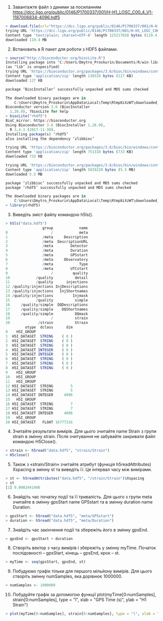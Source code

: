 1.	Завантажте файл з даними за посиланням https://dcc.ligo.org/public/0146/P1700337/001/H-H1_LOSC_C00_4_V1-1187006834-4096.hdf5 
```r
> download.file(url="https://dcc.ligo.org/public/0146/P1700337/001/H-H1_LOSC_C00_4_V1-1187006834-4096.hdf5", destfile = "data.hdf5", mode="wb")
trying URL 'https://dcc.ligo.org/public/0146/P1700337/001/H-H1_LOSC_C00_4_V1-1187006834-4096.hdf5'
Content type 'text/plain; charset=UTF-8' length 125217658 bytes (119.4 MB)
downloaded 119.4 MB
```
2.	Встановить в R пакет для роботи з HDF5 файлами.
```r
> source("http://bioconductor.org/biocLite.R")
Installing package into ‘C:/Users/Dmytro_Proskurin/Documents/R/win-library/3.4’
(as ‘lib’ is unspecified)
trying URL 'https://bioconductor.org/packages/3.6/bioc/bin/windows/contrib/3.4/BiocInstaller_1.28.0.zip'
Content type 'application/zip' length 130329 bytes (127 KB)
downloaded 127 KB

package ‘BiocInstaller’ successfully unpacked and MD5 sums checked

The downloaded binary packages are in
	C:\Users\Dmytro_Proskurin\AppData\Local\Temp\Rtmp8iXzWT\downloaded_packages
Bioconductor version 3.6 (BiocInstaller
  1.28.0), ?biocLite for help
> biocLite("rhdf5")
BioC_mirror: https://bioconductor.org
Using Bioconductor 3.6 (BiocInstaller 1.28.0),
  R 3.4.3 (2017-11-30).
Installing package(s) ‘rhdf5’
also installing the dependency ‘zlibbioc’

trying URL 'https://bioconductor.org/packages/3.6/bioc/bin/windows/contrib/3.4/zlibbioc_1.24.0.zip'
Content type 'application/zip' length 751310 bytes (733 KB)
downloaded 733 KB

trying URL 'https://bioconductor.org/packages/3.6/bioc/bin/windows/contrib/3.4/rhdf5_2.22.0.zip'
Content type 'application/zip' length 5819220 bytes (5.5 MB)
downloaded 5.5 MB

package ‘zlibbioc’ successfully unpacked and MD5 sums checked
package ‘rhdf5’ successfully unpacked and MD5 sums checked

The downloaded binary packages are in
	C:\Users\Dmytro_Proskurin\AppData\Local\Temp\Rtmp8iXzWT\downloaded_packages
> library(rhdf5)
```
3.	Виведіть зміст файлу командою h5ls().
```r
> h5ls("data.hdf5")
                 group            name
0                    /            meta
1                /meta     Description
2                /meta  DescriptionURL
3                /meta        Detector
4                /meta        Duration
5                /meta        GPSstart
6                /meta     Observatory
7                /meta            Type
8                /meta        UTCstart
9                    /         quality
10            /quality          detail
11            /quality      injections
12 /quality/injections InjDescriptions
13 /quality/injections   InjShortnames
14 /quality/injections         Injmask
15            /quality          simple
16     /quality/simple  DQDescriptions
17     /quality/simple    DQShortnames
18     /quality/simple          DQmask
19                   /          strain
20             /strain          Strain
         otype  dclass      dim
0    H5I_GROUP                 
1  H5I_DATASET  STRING    ( 0 )
2  H5I_DATASET  STRING    ( 0 )
3  H5I_DATASET  STRING    ( 0 )
4  H5I_DATASET INTEGER    ( 0 )
5  H5I_DATASET INTEGER    ( 0 )
6  H5I_DATASET  STRING    ( 0 )
7  H5I_DATASET  STRING    ( 0 )
8  H5I_DATASET  STRING    ( 0 )
9    H5I_GROUP                 
10   H5I_GROUP                 
11   H5I_GROUP                 
12 H5I_DATASET  STRING        5
13 H5I_DATASET  STRING        5
14 H5I_DATASET INTEGER     4096
15   H5I_GROUP                 
16 H5I_DATASET  STRING        7
17 H5I_DATASET  STRING        7
18 H5I_DATASET INTEGER     4096
19   H5I_GROUP                 
20 H5I_DATASET   FLOAT 16777216
```

4.	Зчитайте результати вимірів. Для цього зчитайте name Strain з групи strain в змінну strain. Після зчитування не забувайте закривати файл командою H5Close().
```r
> strain <- h5read("data.hdf5", "strain/Strain")
> H5close()
```

5.	Також з «strain/Strain» зчитайте атрибут (функція h5readAttributes) Xspacing в змінну st та виведіть її. Це інтервал часу між вимірами.
```r
> st <- h5readAttributes("data.hdf5", "/strain/Strain")$Xspacing
> st
[1] 0.0002441406
```

6.	Знайдіть час початку події та її тривалість. Для цього з групи meta зчитайте в змінну gpsStart  name GPSstart та в змінну duration name Duration.
```r
> gpsStart <- h5read("data.hdf5", "meta/GPSstart")
> duration <- h5read("data.hdf5", "meta/Duration")
```

7.	Знайдіть час закінчення події та збережіть його в змінну gpsEnd.
```r
> gpsEnd <- gpsStart + duration
```
8.	Створіть вектор з часу вимірів і збережіть у змінну myTime. Початок послідовності – gpsStart, кінець – gpsEnd, крок – st.
```r
> myTime <- seq(gpsStart, gpsEnd, st)
```

9.	Побудуємо графік тільки для першого мільйону вимірів. Для цього створіть змінну numSamples, яка дорівнює 1000000.
```r
> numSamples <- 1000000
```

10.	Побудуйте графік за допомогою функції plot(myTime[0:numSamples], strain[0:numSamples], type = "l", xlab = "GPS Time (s)", ylab = "H1 Strain")
```r
> plot(myTime[0:numSamples], strain[0:numSamples], type = "l", xlab = "GPS Time (s)", ylab = "H1 Strain")
```
